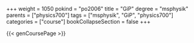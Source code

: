 +++
weight = 1050
pokind = "po2006"
title = "GiP"
degree = "msphysik"
parents = ["physics700"]
tags = ["msphysik", "GiP", "physics700"]
categories = ["course"]
bookCollapseSection = false
+++

{{< genCoursePage >}}
